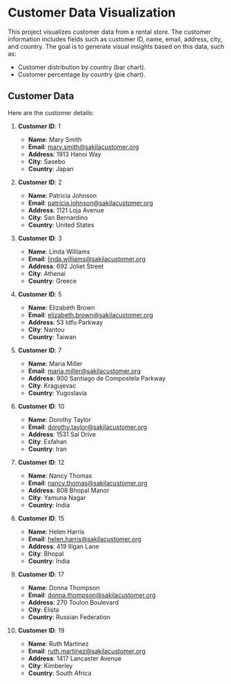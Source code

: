 # Customer Data Visualization

This project visualizes customer data from a rental store. The customer information includes fields such as customer ID, name, email, address, city, and country. The goal is to generate visual insights based on this data, such as:

- Customer distribution by country (bar chart).
- Customer percentage by country (pie chart).

## Customer Data

Here are the customer details:

1. **Customer ID**: 1
   - **Name**: Mary Smith
   - **Email**: mary.smith@sakilacustomer.org
   - **Address**: 1913 Hanoi Way
   - **City**: Sasebo
   - **Country**: Japan

2. **Customer ID**: 2
   - **Name**: Patricia Johnson
   - **Email**: patricia.johnson@sakilacustomer.org
   - **Address**: 1121 Loja Avenue
   - **City**: San Bernardino
   - **Country**: United States

3. **Customer ID**: 3
   - **Name**: Linda Williams
   - **Email**: linda.williams@sakilacustomer.org
   - **Address**: 692 Joliet Street
   - **City**: Athenai
   - **Country**: Greece

4. **Customer ID**: 5
   - **Name**: Elizabeth Brown
   - **Email**: elizabeth.brown@sakilacustomer.org
   - **Address**: 53 Idfu Parkway
   - **City**: Nantou
   - **Country**: Taiwan

5. **Customer ID**: 7
   - **Name**: Maria Miller
   - **Email**: maria.miller@sakilacustomer.org
   - **Address**: 900 Santiago de Compostela Parkway
   - **City**: Kragujevac
   - **Country**: Yugoslavia

6. **Customer ID**: 10
   - **Name**: Dorothy Taylor
   - **Email**: dorothy.taylor@sakilacustomer.org
   - **Address**: 1531 Sal Drive
   - **City**: Esfahan
   - **Country**: Iran

7. **Customer ID**: 12
   - **Name**: Nancy Thomas
   - **Email**: nancy.thomas@sakilacustomer.org
   - **Address**: 808 Bhopal Manor
   - **City**: Yamuna Nagar
   - **Country**: India

8. **Customer ID**: 15
   - **Name**: Helen Harris
   - **Email**: helen.harris@sakilacustomer.org
   - **Address**: 419 Iligan Lane
   - **City**: Bhopal
   - **Country**: India

9. **Customer ID**: 17
   - **Name**: Donna Thompson
   - **Email**: donna.thompson@sakilacustomer.org
   - **Address**: 270 Toulon Boulevard
   - **City**: Elista
   - **Country**: Russian Federation

10. **Customer ID**: 19
    - **Name**: Ruth Martinez
    - **Email**: ruth.martinez@sakilacustomer.org
    - **Address**: 1417 Lancaster Avenue
    - **City**: Kimberley
    - **Country**: South Africa

